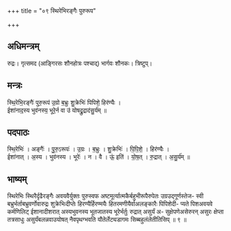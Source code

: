 +++
title = "०९ स्थिरेभिरङ्गैः पुरुरूप"

+++
## अधिमन्त्रम्
रुद्रः। गृत्समद (आङ्गिरसः शौनहोत्रः पश्चाद्) भार्गवः शौनकः। त्रिष्टुप्।

## मन्त्रः
स्थि॒रेभि॒रङ्गैः॑ पुरु॒रूप॑ उ॒ग्रो ब॒भ्रुः शु॒क्रेभिः॑ पिपिशे॒ हिर॑ण्यैः ।  
ईशा॑नाद॒स्य भुव॑नस्य॒ भूरे॒र्न वा उ॑ योषद्रु॒द्राद॑सु॒र्य॑म् ॥

## पदपाठः
स्थि॒रेभिः॑ । अङ्गैः॑ । पु॒रु॒ऽरूपः॑ । उ॒ग्रः । ब॒भ्रुः । शु॒क्रेभिः॑ । पि॒पि॒शे॒ । हिर॑ण्यैः ।  
ईशा॑नात् । अ॒स्य । भुव॑नस्य । भूरेः॑ । न । वै । ऊं॒ इति॑ । यो॒ष॒त् । रु॒द्रात् । अ॒सु॒र्य॑म् ॥

## भाष्यम्
स्थिरेभिः स्थिरैर्दृढैरङ्गैः अवयवैर्युक्तः पुरुस्वफ अष्टमूर्त्यात्मकैर्बहुभीरूपैरुपेतः उग्रउद्गूर्णस्तेज- स्वी बभ्रुर्भर्ताबभ्रुवर्णोवारुद्रः शुक्रेभिःदीप्तेः हिरण्यैर्हिरण्मयैः हितरमणीयैर्वाअलङ्कारैः पिपिशेदी- प्यते पिशअवयवे कर्मणिलिट् ईशानादीशरात् अस्यभुवनस्य भूतजातस्य भूरेर्भर्तुः रुद्रात् असुर्यं अ- सुक्षेपणेअसेरुरन् असुरः क्षेप्ता तत्रसाधुः असुर्यंबलन्नवाउयोषत् नैवपृथग्भवति यौतेर्लेट्यडागमः सिब्बहुलंलेतीतिसिप् ॥ ९ ॥